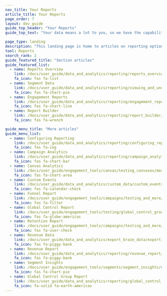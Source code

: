 ```yaml
---
nav_title: Your Reports
article_title: Your Reports
page_order: 7
layout: dev_guide
guide_top_header: "Your Reports"
guide_top_text: "Your data means a lot to you, so we have the capability of several reporting options within Braze (not including <a href='/docs/user_guide/data_and_analytics/braze_currents/'>Currents</a>). <br><br> If you're not sure where to start, check out our <a href='/docs/user_guide/data_and_analytics/reporting/reports_overview/'>Reports Overview</a> to get guidance on which reports and analytics you can use to answer common marketing strategy questions. "

page_type: landing
description: "This landing page is home to articles on reporting options available within Braze (not including Currents), including segment reporting, engagement reports, the report builder, and more."
tool: Reports
search_rank: 2
guide_featured_title: "Section articles"
guide_featured_list:
  - name: Reports Overview
    link: /docs/user_guide/data_and_analytics/reporting/reports_overview
    fa_icon: fas fa-list
  - name: Segment Data
    link: /docs/user_guide/data_and_analytics/reporting/viewing_and_understanding_segment_data/
    fa_icon: fas fa-chart-pie
  - name: Engagement Reports
    link: /docs/user_guide/data_and_analytics/reporting/engagement_reports/
    fa_icon: fas fa-chart-line
  - name: Report Builder
    link: /docs/user_guide/data_and_analytics/reporting/report_builder/
    fa_icon: fas fa-wrench

guide_menu_title: "More articles"
guide_menu_list:
  - name: Configuring Reporting
    link: /docs/user_guide/data_and_analytics/reporting/configuring_reporting/
    fa_icon: fas fa-cog
  - name: Campaign Analytics
    link: /docs/user_guide/data_and_analytics/reporting/campaign_analytics/
    fa_icon: fas fa-chart-bar
  - name: Canvas Analytics
    link: /docs/user_guide/engagement_tools/canvas/testing_canvases/measuring_and_testing_with_canvas_analytics/
    fa_icon: fas fa-chart-area
  - name: Custom Events
    link: /docs/user_guide/data_and_analytics/custom_data/custom_events/#custom-event-analytics
    fa_icon: fas fa-calendar-check
  - name: Funnel Report
    link: /docs/user_guide/engagement_tools/campaigns/testing_and_more/campaign_funnel_report/
    fa_icon: fas fa-filter
  - name: Global Control Report
    link: /docs/user_guide/engagement_tools/testing/global_control_group/#viewing-reporting
    fa_icon: fas fa-globe-americas
  - name: Retention Report
    link: /docs/user_guide/engagement_tools/campaigns/testing_and_more/retention_reports/
    fa_icon: fas fa-user-check
  - name: Revenue Data
    link: /docs/user_guide/data_and_analytics/export_braze_data/exporting_revenue_data/#revenue-data
    fa_icon: fas fa-piggy-bank
  - name: Revenue Report
    link: /docs/user_guide/data_and_analytics/reporting/revenue_report/
    fa_icon: fas fa-piggy-bank
  - name: Segment Insights
    link: /docs/user_guide/engagement_tools/segments/segment_insights/#segment-insights
    fa_icon: fas fa-chart-pie
  - name: Global Control Group Report
    link: /docs/user_guide/data_and_analytics/reporting/global_control_group_reporting/
    fa_icon: fa-solid fa-earth-americas
---
```

